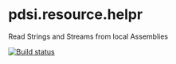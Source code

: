 # pdsi.resource.helpr
Read Strings and Streams from local Assemblies

[![Build status](https://ci.appveyor.com/api/projects/status/dkxir0tkpf3tq31w/branch/master?svg=true)](https://ci.appveyor.com/project/dougkwilson/pdsi-resource-helpr/branch/master)